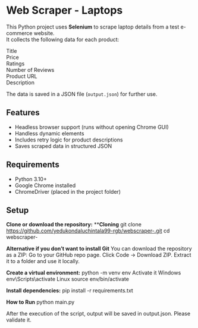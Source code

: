 # Web Scraper - Laptops

This Python project uses **Selenium** to scrape laptop details from a test e-commerce website.  
It collects the following data for each product:

Title  
Price  
Ratings  
Number of Reviews  
Product URL  
Description  

The data is saved in a JSON file (`output.json`) for further use.

## Features

- Headless browser support (runs without opening Chrome GUI)  
- Handless dynamic elements  
- Includes retry logic for product descriptions  
- Saves scraped data in structured JSON  


## Requirements

- Python 3.10+  
- Google Chrome installed  
- ChromeDriver (placed in the project folder)  

## Setup

**Clone or download the repository:**
****Cloning**
git clone https://github.com/yedukondaluchintala99-rgb/webscraper-.git
cd webscraper-

**Alternative if you don’t want to install Git**
You can download the repository as a ZIP:
Go to your GitHub repo page.
Click Code → Download ZIP.
Extract it to a folder and use it locally.

**Create a virtual environment:**
  python -m venv env
Activate it
Windows
  env\Scripts\activate
Linux
  source env/bin/activate

**Install dependencies:**
pip install -r requirements.txt

**How to Run**
python main.py

After the execution of the script, output will be saved in output.json. Please validate it.

